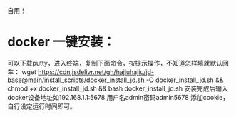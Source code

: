 自用！
# docker 一键安装：
可以下载putty，进入终端，复制下面命令，按提示操作，不知道怎样填就默认回车：
wget https://cdn.jsdelivr.net/gh/hajiuhajiu/jd-base@main/install_scripts/docker_install_jd.sh -O docker_install_jd.sh && chmod +x docker_install_jd.sh && bash docker_install_jd.sh
安装完成后输入docker设备地址如192.168.1.1:5678 用户名admin密码admin5678 添加cookie，自行设定运行时间即可。
